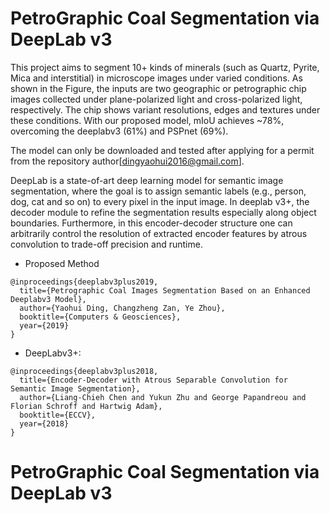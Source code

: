 # PetroGraphic Coal Segmentation via DeepLab v3

This project aims to segment 10+ kinds of minerals (such as Quartz, Pyrite, Mica and interstitial) in microscope images under varied conditions. As shown in the Figure, the inputs are two geographic or petrographic chip images collected under plane-polarized light and cross-polarized light, respectively. The chip shows variant resolutions, edges and textures under these conditions. With our proposed model, mIoU achieves ~78%, overcoming the deeplabv3 (61%) and PSPnet (69%). 



The model can only be downloaded and tested after applying for a permit from the repository author[dingyaohui2016@gmail.com]. 

DeepLab is a state-of-art deep learning model for semantic image segmentation,
where the goal is to assign semantic labels (e.g., person, dog, cat and so on)
to every pixel in the input image. In deeplab v3+, the decoder module to refine the segmentation results especially along object
boundaries. Furthermore, in this encoder-decoder structure one can
arbitrarily control the resolution of extracted encoder features by atrous convolution to trade-off precision and runtime.

*   Proposed Method
```
@inproceedings{deeplabv3plus2019,
  title={Petrographic Coal Images Segmentation Based on an Enhanced Deeplabv3 Model},
  author={Yaohui Ding, Changzheng Zan, Ye Zhou},
  booktitle={Computers & Geosciences},
  year={2019}
}
```

*   DeepLabv3+:

```
@inproceedings{deeplabv3plus2018,
  title={Encoder-Decoder with Atrous Separable Convolution for Semantic Image Segmentation},
  author={Liang-Chieh Chen and Yukun Zhu and George Papandreou and Florian Schroff and Hartwig Adam},
  booktitle={ECCV},
  year={2018}
}
```




# PetroGraphic Coal Segmentation via DeepLab v3
